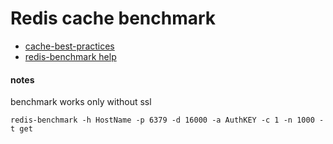 # Redis cache benchmark
* [cache-best-practices](https://docs.microsoft.com/en-us/azure/azure-cache-for-redis/cache-best-practices)
* [redis-benchmark help](https://redis.io/topics/benchmarks)

#### notes
benchmark works only without ssl
```
redis-benchmark -h HostName -p 6379 -d 16000 -a AuthKEY -c 1 -n 1000 -t get
```
